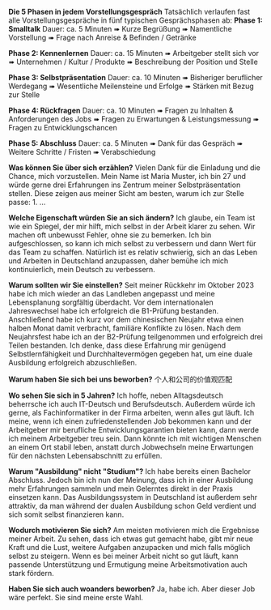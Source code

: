 **Die 5 Phasen in jedem Vorstellungsgespräch**
Tatsächlich verlaufen fast alle Vorstellungsgespräche in fünf typischen Gesprächsphasen ab:
**Phase 1: Smalltalk**
Dauer: ca. 5 Minuten
➠ Kurze Begrüßung
➠ Namentliche Vorstellung
➠ Frage nach Anreise & Befinden / Getränke

**Phase 2: Kennenlernen**
Dauer: ca. 15 Minuten
➠ Arbeitgeber stellt sich vor
➠ Unternehmen / Kultur / Produkte
➠ Beschreibung der Position und Stelle

**Phase 3: Selbstpräsentation**
Dauer: ca. 10 Minuten
➠ Bisheriger beruflicher Werdegang
➠ Wesentliche Meilensteine und Erfolge
➠ Stärken mit Bezug zur Stelle

**Phase 4: Rückfragen**
Dauer: ca. 10 Minuten
➠ Fragen zu Inhalten & Anforderungen des Jobs
➠ Fragen zu Erwartungen & Leistungsmessung
➠ Fragen zu Entwicklungschancen

**Phase 5: Abschluss**
Dauer: ca. 5 Minuten
➠ Dank für das Gespräch
➠ Weitere Schritte / Fristen
➠ Verabschiedung

**Was können Sie über sich erzählen?**
Vielen Dank für die Einladung und die Chance, mich vorzustellen. Mein Name ist Maria Muster, ich bin 27 und würde gerne drei Erfahrungen ins Zentrum meiner Selbstpräsentation stellen. Diese zeigen aus meiner Sicht am besten, warum ich zur Stelle passe: 1. …

**Welche Eigenschaft würden Sie an sich ändern?**
Ich glaube, ein Team ist wie ein Spiegel, der mir hilft, mich selbst in der Arbeit klarer zu sehen. Wir machen oft unbewusst Fehler, ohne sie zu bemerken. Ich bin aufgeschlossen, so kann ich mich selbst zu verbessern und dann Wert für das Team zu schaffen. Natürlich ist es relativ schwierig, sich an das Leben und Arbeiten in Deutschland anzupassen, daher bemühe ich mich kontinuierlich, mein Deutsch zu verbessern.

**Warum sollten wir Sie einstellen?**
Seit meiner Rückkehr im Oktober 2023 habe ich mich wieder an das Landleben angepasst und meine Lebensplanung sorgfältig überdacht. Vor dem internationalen Jahreswechsel habe ich erfolgreich die B1-Prüfung bestanden. Anschließend habe ich kurz vor dem chinesischen Neujahr etwa einen halben Monat damit verbracht, familiäre Konflikte zu lösen. Nach dem Neujahrsfest habe ich an der B2-Prüfung teilgenommen und erfolgreich drei Teilen bestanden. Ich denke, dass diese Erfahrung mir genügend Selbstlernfähigkeit und Durchhaltevermögen gegeben hat, um eine duale Ausbildung erfolgreich abzuschließen.

**Warum haben Sie sich bei uns beworben?**
个人和公司的价值观匹配

**Wo sehen Sie sich in 5 Jahren?**
Ich hoffe, neben Alltagsdeutsch beherrsche  ich auch IT-Deutsch und Berufsdeutsch.
Außerdem würde ich gerne, als Fachinformatiker in der Firma arbeiten, wenn alles gut läuft. Ich meine, wenn ich einen zufriedenstellenden Job bekommen kann und der Arbeitgeber mir berufliche Entwicklungsgarantien bieten kann, dann werde ich meinem Arbeitgeber treu sein. Dann könnte ich mit wichtigen Menschen an einem Ort stabil leben, anstatt durch Jobwechseln meine Erwartungen für den nächsten Lebensabschnitt zu erfüllen.

**Warum "Ausbildung" nicht "Studium"?**
Ich habe bereits einen Bachelor Abschluss. Jedoch bin ich nun der Meinung, dass ich in einer Ausbildung mehr Erfahrungen sammeln und mein Gelerntes direkt in der Praxis einsetzen kann. Das Ausbildungssystem in Deutschland ist außerdem sehr attraktiv, da man während der dualen Ausbildung schon Geld verdient und sich somit selbst finanzieren kann.

**Wodurch motivieren Sie sich?**
Am meisten motivieren mich die Ergebnisse meiner Arbeit. Zu sehen, dass ich etwas gut gemacht habe, gibt mir neue Kraft und die Lust, weitere Aufgaben anzupacken und mich falls möglich selbst zu steigern. Wenn es bei meiner Arbeit nicht so gut läuft, kann passende Unterstützung und Ermutigung meine Arbeitsmotivation auch stark fördern.

**Haben Sie sich auch woanders beworben?**
Ja, habe ich. Aber dieser Job wäre perfekt. Sie sind meine erste Wahl.
